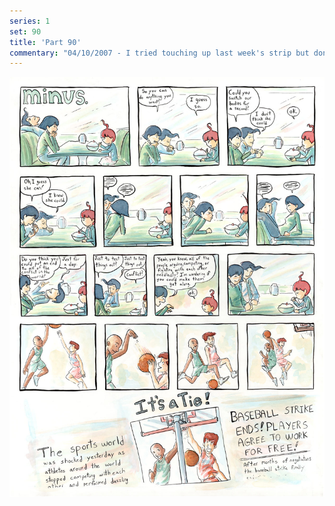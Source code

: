 ```yaml
---
series: 1
set: 90
title: 'Part 90'
commentary: "04/10/2007 - I tried touching up last week's strip but don't think it did much good. I guess it'll be redrawn from scratch if I ever get around to making a book. This week's strip is ok though, almost! Speaking of \"though, almost\" I am plugging the <a>Kid's Book Project</a>. It features a bunch of artists adding a page to a single story, and all of the proceeds will go to the Make a Wish Foundation. I thought I should wait until it was almost done before mentioning it and I think it is almost done RIGHT NOW. Also, I am one of the contributing artists.  You can see my name in the list up on the site. just look for where it says \"Ryan Armand\". That's me."
---
```


![](../../../../assets/minus/part-90/minus90.jpg)